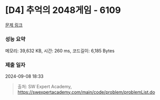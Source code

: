 # [D4] 추억의 2048게임 - 6109 

[문제 링크](https://swexpertacademy.com/main/code/problem/problemDetail.do?contestProbId=AWbrg9uabZsDFAWQ) 

### 성능 요약

메모리: 39,632 KB, 시간: 260 ms, 코드길이: 6,185 Bytes

### 제출 일자

2024-09-08 18:33



> 출처: SW Expert Academy, https://swexpertacademy.com/main/code/problem/problemList.do